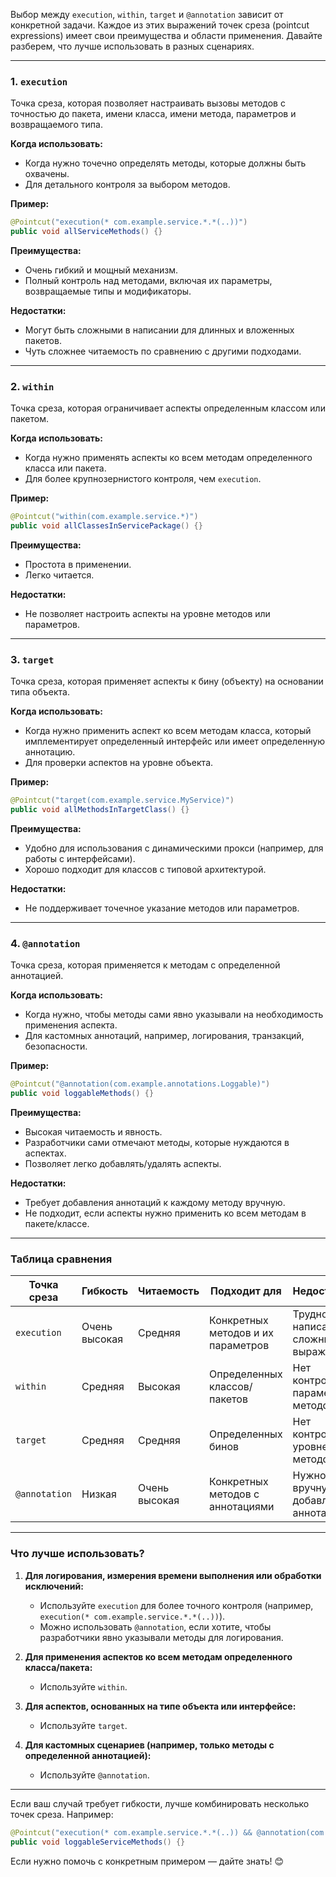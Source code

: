 Выбор между `execution`, `within`, `target` и `@annotation` зависит от конкретной задачи. Каждое из этих выражений точек среза (pointcut expressions) имеет свои преимущества и области применения. Давайте разберем, что лучше использовать в разных сценариях.

---

### 1. **`execution`**
Точка среза, которая позволяет настраивать вызовы методов с точностью до пакета, имени класса, имени метода, параметров и возвращаемого типа.

**Когда использовать:**
- Когда нужно точечно определять методы, которые должны быть охвачены.
- Для детального контроля за выбором методов.

**Пример:**
```java
@Pointcut("execution(* com.example.service.*.*(..))")
public void allServiceMethods() {}
```

**Преимущества:**
- Очень гибкий и мощный механизм.
- Полный контроль над методами, включая их параметры, возвращаемые типы и модификаторы.

**Недостатки:**
- Могут быть сложными в написании для длинных и вложенных пакетов.
- Чуть сложнее читаемость по сравнению с другими подходами.

---

### 2. **`within`**
Точка среза, которая ограничивает аспекты определенным классом или пакетом.

**Когда использовать:**
- Когда нужно применять аспекты ко всем методам определенного класса или пакета.
- Для более крупнозернистого контроля, чем `execution`.

**Пример:**
```java
@Pointcut("within(com.example.service.*)")
public void allClassesInServicePackage() {}
```

**Преимущества:**
- Простота в применении.
- Легко читается.

**Недостатки:**
- Не позволяет настроить аспекты на уровне методов или параметров.

---

### 3. **`target`**
Точка среза, которая применяет аспекты к бину (объекту) на основании типа объекта.

**Когда использовать:**
- Когда нужно применить аспект ко всем методам класса, который имплементирует определенный интерфейс или имеет определенную аннотацию.
- Для проверки аспектов на уровне объекта.

**Пример:**
```java
@Pointcut("target(com.example.service.MyService)")
public void allMethodsInTargetClass() {}
```

**Преимущества:**
- Удобно для использования с динамическими прокси (например, для работы с интерфейсами).
- Хорошо подходит для классов с типовой архитектурой.

**Недостатки:**
- Не поддерживает точечное указание методов или параметров.

---

### 4. **`@annotation`**
Точка среза, которая применяется к методам с определенной аннотацией.

**Когда использовать:**
- Когда нужно, чтобы методы сами явно указывали на необходимость применения аспекта.
- Для кастомных аннотаций, например, логирования, транзакций, безопасности.

**Пример:**
```java
@Pointcut("@annotation(com.example.annotations.Loggable)")
public void loggableMethods() {}
```

**Преимущества:**
- Высокая читаемость и явность.
- Разработчики сами отмечают методы, которые нуждаются в аспектах.
- Позволяет легко добавлять/удалять аспекты.

**Недостатки:**
- Требует добавления аннотаций к каждому методу вручную.
- Не подходит, если аспекты нужно применить ко всем методам в пакете/классе.

---

### Таблица сравнения

| **Точка среза** | **Гибкость**       | **Читаемость**     | **Подходит для**                       | **Недостатки**                         |
|------------------|--------------------|--------------------|-----------------------------------------|-----------------------------------------|
| `execution`      | Очень высокая      | Средняя            | Конкретных методов и их параметров      | Трудность написания сложных выражений   |
| `within`         | Средняя            | Высокая            | Определенных классов/пакетов            | Нет контроля параметров методов         |
| `target`         | Средняя            | Средняя            | Определенных бинов                     | Нет контроля на уровне методов          |
| `@annotation`    | Низкая             | Очень высокая      | Конкретных методов с аннотациями        | Нужно вручную добавлять аннотации       |

---

### Что лучше использовать?

1. **Для логирования, измерения времени выполнения или обработки исключений:**
   - Используйте `execution` для более точного контроля (например, `execution(* com.example.service.*.*(..))`).
   - Можно использовать `@annotation`, если хотите, чтобы разработчики явно указывали методы для логирования.

2. **Для применения аспектов ко всем методам определенного класса/пакета:**
   - Используйте `within`.

3. **Для аспектов, основанных на типе объекта или интерфейсе:**
   - Используйте `target`.

4. **Для кастомных сценариев (например, только методы с определенной аннотацией):**
   - Используйте `@annotation`.

---

Если ваш случай требует гибкости, лучше комбинировать несколько точек среза. Например:
```java
@Pointcut("execution(* com.example.service.*.*(..)) && @annotation(com.example.annotations.Loggable)")
public void loggableServiceMethods() {}
```

Если нужно помочь с конкретным примером — дайте знать! 😊